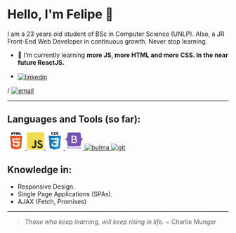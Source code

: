 # Hello, I'm Felipe 👋
I am a 23 years old student of BSc in Computer Science (UNLP). 
Also, a JR Front-End Web Developer in continuous growth. 
Never stop learning.

- 🌱 I’m currently learning **more JS, more HTML and more CSS. In the near future ReactJS.**

- <a href="https://linkedin.com/in/felipe-rodriguez-carle" target="blank">
    <img align="center" src="https://raw.githubusercontent.com/rahuldkjain/github-profile-readme-generator/master/src/images/icons/Social/linked-in-alt.svg" alt="linkedin" title="LinkedIn" height="20" width="20"/>
</a> / <a href="feliperodriguezcarle@hotmail.com" target="_blank">
    <img src="https://cdn-icons-png.flaticon.com/512/3349/3349258.png" alt="email" title="Mail" height="20" width="20">
</a>
<hr>

## Languages and Tools (so far):

<p align="left"> 
    <a href="https://www.w3.org/html/" target="_blank" rel="noreferrer"> 
        <img src="https://raw.githubusercontent.com/devicons/devicon/master/icons/html5/html5-original-wordmark.svg" alt="html5" width="40" height="40"/> 
    </a> 
    <a href="https://developer.mozilla.org/en-US/docs/Web/JavaScript" target="_blank" rel="noreferrer"> 
        <img src="https://raw.githubusercontent.com/devicons/devicon/master/icons/javascript/javascript-original.svg" alt="javascript" width="40" height="40"/> 
    </a> 
    <a href="https://www.w3schools.com/css/" target="_blank" rel="noreferrer"> 
        <img src="https://raw.githubusercontent.com/devicons/devicon/master/icons/css3/css3-original-wordmark.svg" alt="css3" width="40" height="40"/> 
    </a> 
    <a href="https://getbootstrap.com" target="_blank" rel="noreferrer"> 
        <img src="https://raw.githubusercontent.com/devicons/devicon/master/icons/bootstrap/bootstrap-plain-wordmark.svg" alt="bootstrap" width="40" height="40"/> 
    </a> 
    <a href="https://bulma.io/" target="_blank" rel="noreferrer"> 
        <img src="https://raw.githubusercontent.com/gilbarbara/logos/804dc257b59e144eaca5bc6ffd16949752c6f789/logos/bulma.svg" alt="bulma" width="40" height="40"/> 
    </a> 
    <a href="https://git-scm.com/" target="_blank" rel="noreferrer"> 
        <img src="https://www.vectorlogo.zone/logos/git-scm/git-scm-icon.svg" alt="git" width="40" height="40"/>
    </a> 
</p>

## Knowledge in:

<p>
    <ul>
        <li>Responsive Design.</li>
        <li>Single Page Applications (SPAs).</li>
        <li>AJAX (Fetch, Promises)</li>
    </ul>
</p>
<hr>

> *Those who keep learning, will keep rising in life.* ~ Charlie Munger


